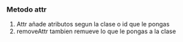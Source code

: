 ### Metodo attr

1. Attr añade atributos segun la clase o id que le pongas
2. removeAttr tambien remueve lo que le pongas  a la clase